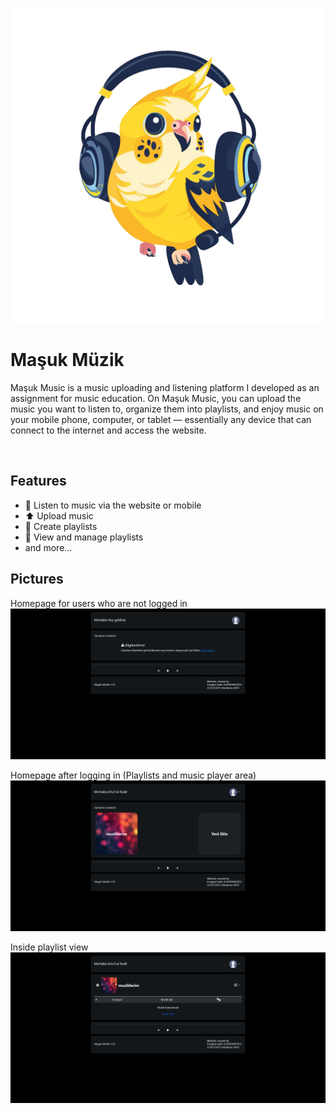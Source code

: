![MasukMuzik logo](/art/logo.png)
<h1>Maşuk Müzik</h1>

Maşuk Music is a music uploading and listening platform I developed as an assignment for music education. On Maşuk Music, you can upload the music you want to listen to, organize them into playlists, and enjoy music on your mobile phone, computer, or tablet — essentially any device that can connect to the internet and access the website.

<br>
<h2>Features</h2>
<ul>
  <li>🎵 Listen to music via the website or mobile</li>
  <li>⬆️ Upload music</li>
  <li>📂 Create playlists</li>
  <li>👀 View and manage playlists</li>
  <li>and more...</li>
</ul>

<h2>Pictures</h2>

Homepage for users who are not logged in
![HOME_1](/art/HOME_1.png)

Homepage after logging in (Playlists and music player area)
![HOME_2](/art/HOME_2.png)

Inside playlist view
![PLAYLIST](/Art/PLAYLIST.png)